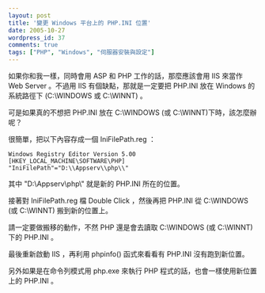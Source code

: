 ```yaml
---
layout: post
title: '變更 Windows 平台上的 PHP.INI 位置'
date: 2005-10-27
wordpress_id: 37
comments: true
tags: ["PHP", "Windows", "伺服器安裝與設定"]
---
```


如果你和我一樣，同時會用 ASP 和 PHP 工作的話，那麼應該會用 IIS 來當作 Web Server 。不過用 IIS 有個缺點，那就是一定要把 PHP.INI 放在 Windows 的系統路徑下 (C:\WINDOWS 或 C:\WINNT) 。 

可是如果真的不想把 PHP.INI 放在 C:\WINDOWS (或 C:\WINNT)下時，該怎麼辦呢？

<!--more-->

很簡單，把以下內容存成一個 IniFilePath.reg ： 

```
Windows Registry Editor Version 5.00
[HKEY_LOCAL_MACHINE\SOFTWARE\PHP]
"IniFilePath"="D:\\Appserv\\php\\"

```

其中 "D:\\Appserv\\php\\" 就是新的 PHP.INI 所在的位置。

接著對 IniFilePath.reg 檔 Double Click ，然後再把 PHP.INI 從 C:\WINDOWS (或 C:\WINNT) 搬到新的位置上。

請一定要做搬移的動作，不然 PHP 還是會去讀取 C:\WINDOWS (或 C:\WINNT) 下的 PHP.INI 。

最後重新啟動 IIS ，再利用 phpinfo() 函式來看看有 PHP.INI 沒有跑到新位置。

另外如果是在命令列模式用 php.exe 來執行 PHP 程式的話，也會一樣使用新位置上的 PHP.INI 。
